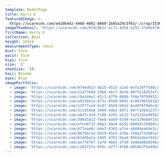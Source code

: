 ```yaml
---
template: ModelPage
title: Harry K
featuredImage: >-
  https://ucarecdn.com/e410b442-4468-4061-8660-1b85a29c5f63/-/crop/1536x1068/0,38/-/preview/
imageThumbnail: 'https://ucarecdn.com/07dc962c-ec71-4d54-b255-37e9e470e226/'
firstName: Harry K
collection: Boys
height: 103cm
measurementType: chest
bust: 51cm
waist: 51cm
hips: 51cm
size: '3'
shoeSize: '10'
hair: Blonde
eyes: Blue
imagePortfolio:
  - image: 'https://ucarecdn.com/974edb13-db15-4515-a2a5-6efa39ff548c/'
  - image: 'https://ucarecdn.com/21d7760d-29bb-46cf-9e56-90ffe182b7ef/'
  - image: 'https://ucarecdn.com/c9a1d4e1-42c1-47f9-8088-fd4e70799932/'
  - image: 'https://ucarecdn.com/a933be1e-073c-4560-b042-4c0629b55819/'
  - image: 'https://ucarecdn.com/13ff7ce4-6c87-45b9-b02e-8a49f6f9ebcd/'
  - image: 'https://ucarecdn.com/3c2d54a8-2600-44b2-8df1-b0ffa5bd123f/'
  - image: 'https://ucarecdn.com/a8d7c3a9-fc06-4245-a522-fa252d1e9054/'
  - image: 'https://ucarecdn.com/386d1d12-fbe0-4ab9-8749-4ac520e80f14/'
  - image: 'https://ucarecdn.com/efce0732-00a1-49e4-be55-080091350091/'
  - image: 'https://ucarecdn.com/677eaa8c-b4a3-4363-a7ce-ab88deab9e3c/'
  - image: 'https://ucarecdn.com/8676bc5e-b829-45e5-af8a-7d9a2f33081e/'
  - image: 'https://ucarecdn.com/614dba2a-5845-4783-bbad-9563a3eef441/'
  - image: 'https://ucarecdn.com/ae7f676f-2af0-4bb5-af30-1d48a80a0346/'
  - image: 'https://ucarecdn.com/c26572fe-0f6c-4277-9fb8-d85d63fbe49d/'
---
```


